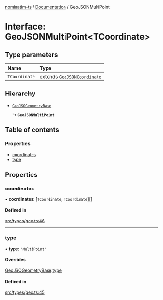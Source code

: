 [nominatim-ts](../README.md) / [Documentation](../modules.md) / GeoJSONMultiPoint

# Interface: GeoJSONMultiPoint<TCoordinate\>

## Type parameters

| Name | Type |
| :------ | :------ |
| `TCoordinate` | extends [`GeoJSONCoordinate`](../modules.md#geojsoncoordinate) |

## Hierarchy

- [`GeoJSOGeometryBase`](GeoJSOGeometryBase.md)

  ↳ **`GeoJSONMultiPoint`**

## Table of contents

### Properties

- [coordinates](GeoJSONMultiPoint.md#coordinates)
- [type](GeoJSONMultiPoint.md#type)

## Properties

### coordinates

• **coordinates**: [`TCoordinate`, `TCoordinate`][]

#### Defined in

[src/types/geo.ts:46](https://github.com/blksnk/nominatim-ts/blob/2f25718/src/types/geo.ts#L46)

___

### type

• **type**: ``"MultiPoint"``

#### Overrides

[GeoJSOGeometryBase](GeoJSOGeometryBase.md).[type](GeoJSOGeometryBase.md#type)

#### Defined in

[src/types/geo.ts:45](https://github.com/blksnk/nominatim-ts/blob/2f25718/src/types/geo.ts#L45)
